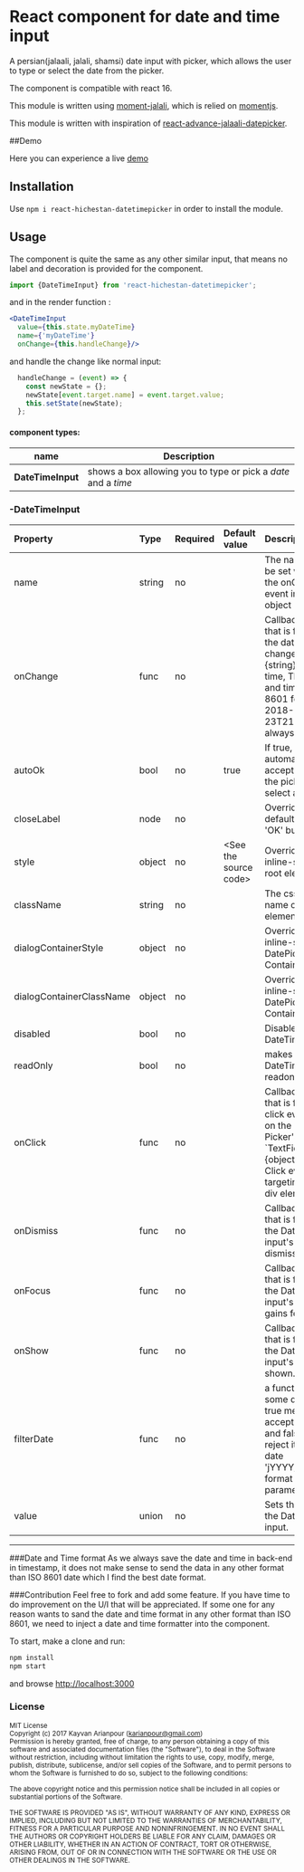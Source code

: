 # React component for date and time input

A persian(jalaali, jalali, shamsi) date input with picker, 
which allows the user to type or select the date from the picker.

The component is compatible with react 16.

This module is written using  [moment-jalali](https://github.com/jalaali/moment-jalaali), which is relied on [momentjs](http://momentjs.com/).

This module is written with inspiration of [react-advance-jalaali-datepicker](https://github.com/A-Kasaaian/react-advance-jalaali-datepicker).

##Demo

Here you can experience a live [demo](https://karianpour.github.io/react-hichestan-datetimepicker/)

## Installation

Use `npm i react-hichestan-datetimepicker` in order to install the module.

## Usage
The component is quite the same as any other similar input, that means no label and decoration is provided for the component.

```jsx
import {DateTimeInput} from 'react-hichestan-datetimepicker';
```

and in the render function :
```jsx
<DateTimeInput
  value={this.state.myDateTime}
  name={'myDateTime'}
  onChange={this.handleChange}/>
```

and handle the change like normal input:
```jsx
  handleChange = (event) => {
    const newState = {};
    newState[event.target.name] = event.target.value;
    this.setState(newState);
  };

```

#### component types:

| name | Description |
| ---- | ----------- |
| **DateTimeInput** | shows a box allowing you to type or pick a _date_  and a _time_|



### -DateTimeInput

Property | Type | Required | Default value | Description
:--- | :--- | :--- | :--- | :---
name|string|no||The name that will be set while firing the onChange event in the target object
onChange|func|no||Callback function that is fired when the date value changes. @param {string} date and time, The new date and time in iso 8601 format like 2018-08-23T21:06:50Z. it is always UTC
autoOk|bool|no|true|If true, automatically accept and close the picker on select a date.
closeLabel|node|no||Override the default text of the &#x27;OK&#x27; button.
style|object|no|&lt;See the source code&gt;|Override the inline-styles of the root element.
className|string|no||The css class name of the root element.
dialogContainerStyle|object|no||Override the inline-styles of DatePickerDialog&#x27;s Container element.
dialogContainerClassName|object|no||Override the inline-styles of DatePickerDialog&#x27;s Container element.
disabled|bool|no||Disables the DateTimeInput.
readOnly|bool|no||makes the DateTimeInput readonly.
onClick|func|no||Callback function that is fired when a click event occurs on the Date Picker&#x27;s &#x60;TextField&#x60;.@param {object} event Click event targeting the &#x60;main div element&#x60;.
onDismiss|func|no||Callback function that is fired when the Date-Time input&#x27;s dialog is dismissed.
onFocus|func|no||Callback function that is fired when the Date-Time input&#x27;s &#x60;main div&#x60; gains focus.
onShow|func|no||Callback function that is fired when the Date-Time input&#x27;s dialog is shown.
filterDate|func|no||a function to filter some dates, return true means that it accept the date and false is to reject it. it gives a date &#x27;jYYYY/jMM/jDD&#x27; format as the first parameter
value|union|no||Sets the value for the Date-Time input.
-----


###Date and Time format
As we always save the date and time in back-end in timestamp, it does not make sense to send the data in any other format than  ISO 8601 date which I find the best date format. 

###Contribution
Feel free to fork and add some feature. If you have time to do improvement on the U/I that will be appreciated.
If some one for any reason wants to sand the date and time format in any other format than ISO 8601, we need to inject a date and time formatter into the component.

To start, make a clone and run:
```bash
npm install
npm start
```
and browse [http://localhost:3000](http://localhost:3000)

### License

<sub>MIT License</sub>  
<sub>Copyright (c) 2017 Kayvan Arianpour (<karianpour@gmail.com>)</sub>  
<sub>Permission is hereby granted, free of charge, to any person obtaining a copy
of this software and associated documentation files (the "Software"), to deal
in the Software without restriction, including without limitation the rights
to use, copy, modify, merge, publish, distribute, sublicense, and/or sell
copies of the Software, and to permit persons to whom the Software is
furnished to do so, subject to the following conditions:</sub>

<sub>The above copyright notice and this permission notice shall be included in all
copies or substantial portions of the Software.</sub>

<sub>THE SOFTWARE IS PROVIDED "AS IS", WITHOUT WARRANTY OF ANY KIND, EXPRESS OR
IMPLIED, INCLUDING BUT NOT LIMITED TO THE WARRANTIES OF MERCHANTABILITY,
FITNESS FOR A PARTICULAR PURPOSE AND NONINFRINGEMENT. IN NO EVENT SHALL THE
AUTHORS OR COPYRIGHT HOLDERS BE LIABLE FOR ANY CLAIM, DAMAGES OR OTHER
LIABILITY, WHETHER IN AN ACTION OF CONTRACT, TORT OR OTHERWISE, ARISING FROM,
OUT OF OR IN CONNECTION WITH THE SOFTWARE OR THE USE OR OTHER DEALINGS IN THE
SOFTWARE.</sub>

